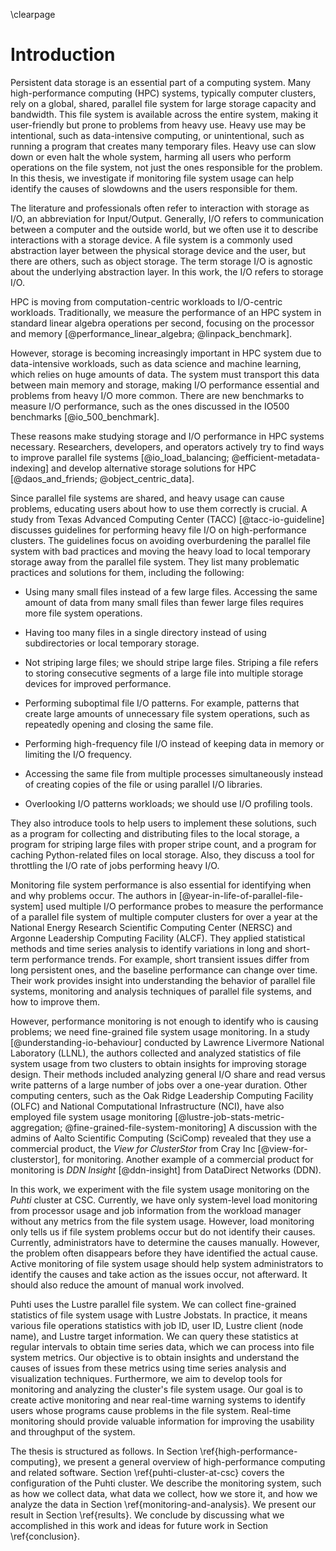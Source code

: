 \clearpage

# Introduction
<!--
TODO
- add a figure to the introduction (monitoring, parallel file system)
- start with the big picture
- move from general description to specific
- where we are going
-->

Persistent data storage is an essential part of a computing system.
Many high-performance computing (HPC) systems, typically computer clusters, rely on a global, shared, parallel file system for large storage capacity and bandwidth.
This file system is available across the entire system, making it user-friendly but prone to problems from heavy use.
Heavy use may be intentional, such as data-intensive computing, or unintentional, such as running a program that creates many temporary files.
Heavy use can slow down or even halt the whole system, harming all users who perform operations on the file system, not just the ones responsible for the problem.
In this thesis, we investigate if monitoring file system usage can help identify the causes of slowdowns and the users responsible for them.

The literature and professionals often refer to interaction with storage as I/O, an abbreviation for Input/Output.
Generally, I/O refers to communication between a computer and the outside world, but we often use it to describe interactions with a storage device.
A file system is a commonly used abstraction layer between the physical storage device and the user, but there are others, such as object storage.
The term storage I/O is agnostic about the underlying abstraction layer.
In this work, the I/O refers to storage I/O.

HPC is moving from computation-centric workloads to I/O-centric workloads.
Traditionally, we measure the performance of an HPC system in standard linear algebra operations per second, focusing on the processor and memory [@performance_linear_algebra; @linpack_benchmark].
<!-- A ranking is maintained on the TOP500 list [@top_500]. -->
However, storage is becoming increasingly important in HPC system due to data-intensive workloads, such as data science and machine learning, which relies on huge amounts of data.
The system must transport this data between main memory and storage, making I/O performance essential and problems from heavy I/O more common.
There are new benchmarks to measure I/O performance, such as the ones discussed in the IO500 benchmarks [@io_500_benchmark].
<!-- Ranking on IO500 list [@io_500]. -->
These reasons make studying storage and I/O performance in HPC systems necessary.
Researchers, developers, and operators actively try to find ways to improve parallel file systems [@io_load_balancing; @efficient-metadata-indexing] and develop alternative storage solutions for HPC [@daos_and_friends; @object_centric_data].
<!-- For example, [@io_load_balancing] proposes algorithmic improvements for load balancing on a parallel file system, and [@efficient-metadata-indexing] presents performance improvements for indexing and querying on large-scale storage systems. -->

Since parallel file systems are shared, and heavy usage can cause problems, educating users about how to use them correctly is crucial.
A study from Texas Advanced Computing Center (TACC) [@tacc-io-guideline] discusses guidelines for performing heavy file I/O on high-performance clusters.
The guidelines focus on avoiding overburdening the parallel file system with bad practices and moving the heavy load to local temporary storage away from the parallel file system.
They list many problematic practices and solutions for them, including the following:

* Using many small files instead of a few large files.
  Accessing the same amount of data from many small files than fewer large files requires more file system operations.

* Having too many files in a single directory instead of using subdirectories or local temporary storage.

* Not striping large files; we should stripe large files.
  Striping a file refers to storing consecutive segments of a large file into multiple storage devices for improved performance.

* Performing suboptimal file I/O patterns.
  For example, patterns that create large amounts of unnecessary file system operations, such as repeatedly opening and closing the same file.

* Performing high-frequency file I/O instead of keeping data in memory or limiting the I/O frequency.

* Accessing the same file from multiple processes simultaneously instead of creating copies of the file or using parallel I/O libraries.

* Overlooking I/O patterns workloads; we should use I/O profiling tools.

They also introduce tools to help users to implement these solutions, such as a program for collecting and distributing files to the local storage,  a program for striping large files with proper stripe count, and a program for caching Python-related files on local storage.
Also, they discuss a tool for throttling the I/O rate of jobs performing heavy I/O.

Monitoring file system performance is also essential for identifying when and why problems occur.
The authors in [@year-in-life-of-parallel-file-system] used multiple I/O performance probes to measure the performance of a parallel file system of multiple computer clusters for over a year at the National Energy Research Scientific Computing Center (NERSC) and Argonne Leadership Computing Facility (ALCF).
They applied statistical methods and time series analysis to identify variations in long and short-term performance trends.
For example, short transient issues differ from long persistent ones, and the baseline performance can change over time.
Their work provides insight into understanding the behavior of parallel file systems, monitoring and analysis techniques of parallel file systems, and how to improve them.
<!-- They also mentioned different monitoring levels, such as application-level monitoring, file system workload monitoring, file system capacity and health monitoring, resource manager monitoring, and tracking changes and updates to the system. -->

However, performance monitoring is not enough to identify who is causing problems; we need fine-grained file system usage monitoring.
In a study [@understanding-io-behaviour] conducted by Lawrence Livermore National Laboratory (LLNL), the authors collected and analyzed statistics of file system usage from two clusters to obtain insights for improving storage design.
Their methods included analyzing general I/O share and read versus write patterns of a large number of jobs over a one-year duration.
Other computing centers, such as the Oak Ridge Leadership Computing Facility (OLFC)  and National Computational Infrastructure (NCI), have also employed file system usage monitoring [@lustre-job-stats-metric-aggregation; @fine-grained-file-system-monitoring]
A discussion with the admins of Aalto Scientific Computing (SciComp) revealed that they use a commercial product, the *View for ClusterStor* from Cray Inc [@view-for-clusterstor], for monitoring.
Another example of a commercial product for monitoring is *DDN Insight* [@ddn-insight] from DataDirect Networks (DDN).

In this work, we experiment with the file system usage monitoring on the *Puhti* cluster at CSC.
Currently, we have only system-level load monitoring from processor usage and job information from the workload manager without any metrics from the file system usage.
However, load monitoring only tells us if file system problems occur but do not identify their causes.
Currently, administrators have to determine the causes manually.
However, the problem often disappears before they have identified the actual cause.
Active monitoring of file system usage should help system administrators to identify the causes and take action as the issues occur, not afterward.
It should also reduce the amount of manual work involved.

Puhti uses the Lustre parallel file system.
We can collect fine-grained statistics of file system usage with Lustre Jobstats.
In practice, it means various file operations statistics with job ID, user ID, Lustre client (node name), and Lustre target information.
We can query these statistics at regular intervals to obtain time series data, which we can process into file system metrics.
Our objective is to obtain insights and understand the causes of issues from these metrics using time series analysis and visualization techniques.
Furthermore, we aim to develop tools for monitoring and analyzing the cluster's file system usage.
Our goal is to create active monitoring and near real-time warning systems to identify users whose programs cause problems in the file system.
Real-time monitoring should provide valuable information for improving the usability and throughput of the system.

<!--
Additionally, we aim to provide information that can guide future procurements and configuration changes such that the investments and modifications improve the critical parts of the storage system.
-->

<!-- outline -->
The thesis is structured as follows.
In Section \ref{high-performance-computing}, we present a general overview of high-performance computing and related software.
Section \ref{puhti-cluster-at-csc} covers the configuration of the Puhti cluster.
We describe the monitoring system, such as how we collect data, what data we collect, how we store it, and how we analyze the data in Section \ref{monitoring-and-analysis}.
We present our result in Section \ref{results}.
We conclude by discussing what we accomplished in this work and ideas for future work in Section \ref{conclusion}.


